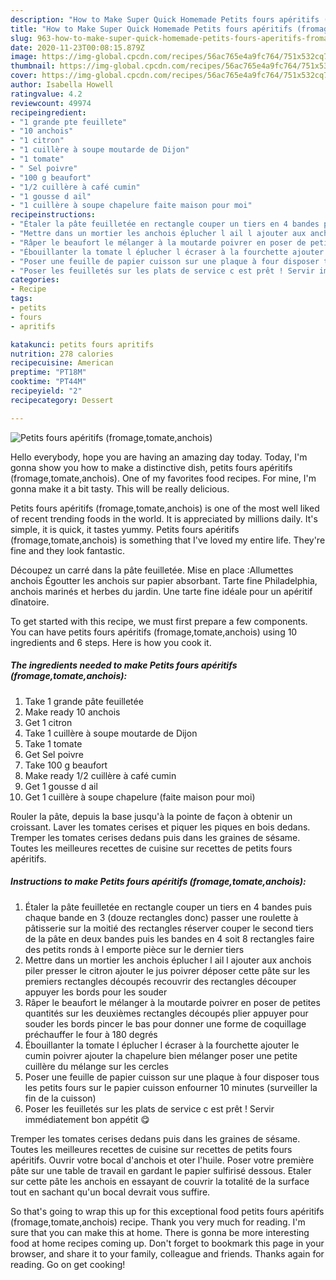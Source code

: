 ```yaml
---
description: "How to Make Super Quick Homemade Petits fours apéritifs (fromage,tomate,anchois)"
title: "How to Make Super Quick Homemade Petits fours apéritifs (fromage,tomate,anchois)"
slug: 963-how-to-make-super-quick-homemade-petits-fours-aperitifs-fromage-tomate-anchois
date: 2020-11-23T00:08:15.879Z
image: https://img-global.cpcdn.com/recipes/56ac765e4a9fc764/751x532cq70/petits-fours-aperitifs-fromagetomateanchois-photo-principale-de-la-recette.jpg
thumbnail: https://img-global.cpcdn.com/recipes/56ac765e4a9fc764/751x532cq70/petits-fours-aperitifs-fromagetomateanchois-photo-principale-de-la-recette.jpg
cover: https://img-global.cpcdn.com/recipes/56ac765e4a9fc764/751x532cq70/petits-fours-aperitifs-fromagetomateanchois-photo-principale-de-la-recette.jpg
author: Isabella Howell
ratingvalue: 4.2
reviewcount: 49974
recipeingredient:
- "1 grande pte feuillete"
- "10 anchois"
- "1 citron"
- "1 cuillère à soupe moutarde de Dijon"
- "1 tomate"
- " Sel poivre"
- "100 g beaufort"
- "1/2 cuillère à café cumin"
- "1 gousse d ail"
- "1 cuillère à soupe chapelure faite maison pour moi"
recipeinstructions:
- "Étaler la pâte feuilletée en rectangle couper un tiers en 4 bandes puis chaque bande en 3 (douze rectangles donc) passer une roulette à pâtisserie sur la moitié des rectangles réserver couper le second tiers de la pâte en deux bandes puis les bandes en 4 soit 8 rectangles faire des petits ronds à l emporte pièce sur le dernier tiers"
- "Mettre dans un mortier les anchois éplucher l ail l ajouter aux anchois piler presser le citron ajouter le jus poivrer déposer cette pâte sur les premiers rectangles découpés recouvrir des rectangles découper appuyer les bords pour les souder"
- "Râper le beaufort le mélanger à la moutarde poivrer en poser de petites quantités sur les deuxièmes rectangles découpés plier appuyer pour souder les bords pincer le bas pour donner une forme de coquillage préchauffer le four à 180 degrés"
- "Ébouillanter la tomate l éplucher l écraser à la fourchette ajouter le cumin poivrer ajouter la chapelure bien mélanger poser une petite cuillère du mélange sur les cercles"
- "Poser une feuille de papier cuisson sur une plaque à four disposer tous les petits fours sur le papier cuisson enfourner 10 minutes (surveiller la fin de la cuisson)"
- "Poser les feuilletés sur les plats de service c est prêt ! Servir immédiatement bon appétit 😋"
categories:
- Recipe
tags:
- petits
- fours
- apritifs

katakunci: petits fours apritifs 
nutrition: 278 calories
recipecuisine: American
preptime: "PT18M"
cooktime: "PT44M"
recipeyield: "2"
recipecategory: Dessert

---
```



![Petits fours apéritifs (fromage,tomate,anchois)](https://img-global.cpcdn.com/recipes/56ac765e4a9fc764/751x532cq70/petits-fours-aperitifs-fromagetomateanchois-photo-principale-de-la-recette.jpg)

Hello everybody, hope you are having an amazing day today. Today, I'm gonna show you how to make a distinctive dish, petits fours apéritifs (fromage,tomate,anchois). One of my favorites food recipes. For mine, I'm gonna make it a bit tasty. This will be really delicious.

Petits fours apéritifs (fromage,tomate,anchois) is one of the most well liked of recent trending foods in the world. It is appreciated by millions daily. It's simple, it is quick, it tastes yummy. Petits fours apéritifs (fromage,tomate,anchois) is something that I've loved my entire life. They're fine and they look fantastic.

Découpez un carré dans la pâte feuilletée. Mise en place :Allumettes anchois Égoutter les anchois sur papier absorbant. Tarte fine Philadelphia, anchois marinés et herbes du jardin. Une tarte fine idéale pour un apéritif dînatoire.


To get started with this recipe, we must first prepare a few components. You can have petits fours apéritifs (fromage,tomate,anchois) using 10 ingredients and 6 steps. Here is how you cook it.

<!--inarticleads1-->

##### The ingredients needed to make Petits fours apéritifs (fromage,tomate,anchois):

1. Take 1 grande pâte feuilletée
1. Make ready 10 anchois
1. Get 1 citron
1. Take 1 cuillère à soupe moutarde de Dijon
1. Take 1 tomate
1. Get  Sel poivre
1. Take 100 g beaufort
1. Make ready 1/2 cuillère à café cumin
1. Get 1 gousse d ail
1. Get 1 cuillère à soupe chapelure (faite maison pour moi)


Rouler la pâte, depuis la base jusqu&#39;à la pointe de façon à obtenir un croissant. Laver les tomates cerises et piquer les piques en bois dedans. Tremper les tomates cerises dedans puis dans les graines de sésame. Toutes les meilleures recettes de cuisine sur recettes de petits fours apéritifs. 

<!--inarticleads2-->

##### Instructions to make Petits fours apéritifs (fromage,tomate,anchois):

1. Étaler la pâte feuilletée en rectangle couper un tiers en 4 bandes puis chaque bande en 3 (douze rectangles donc) passer une roulette à pâtisserie sur la moitié des rectangles réserver couper le second tiers de la pâte en deux bandes puis les bandes en 4 soit 8 rectangles faire des petits ronds à l emporte pièce sur le dernier tiers
1. Mettre dans un mortier les anchois éplucher l ail l ajouter aux anchois piler presser le citron ajouter le jus poivrer déposer cette pâte sur les premiers rectangles découpés recouvrir des rectangles découper appuyer les bords pour les souder
1. Râper le beaufort le mélanger à la moutarde poivrer en poser de petites quantités sur les deuxièmes rectangles découpés plier appuyer pour souder les bords pincer le bas pour donner une forme de coquillage préchauffer le four à 180 degrés
1. Ébouillanter la tomate l éplucher l écraser à la fourchette ajouter le cumin poivrer ajouter la chapelure bien mélanger poser une petite cuillère du mélange sur les cercles
1. Poser une feuille de papier cuisson sur une plaque à four disposer tous les petits fours sur le papier cuisson enfourner 10 minutes (surveiller la fin de la cuisson)
1. Poser les feuilletés sur les plats de service c est prêt ! Servir immédiatement bon appétit 😋


Tremper les tomates cerises dedans puis dans les graines de sésame. Toutes les meilleures recettes de cuisine sur recettes de petits fours apéritifs. Ouvrir votre bocal d&#39;anchois et oter l&#39;huile. Poser votre première pâte sur une table de travail en gardant le papier sulfirisé dessous. Etaler sur cette pâte les anchois en essayant de couvrir la totalité de la surface tout en sachant qu&#39;un bocal devrait vous suffire. 

So that's going to wrap this up for this exceptional food petits fours apéritifs (fromage,tomate,anchois) recipe. Thank you very much for reading. I'm sure that you can make this at home. There is gonna be more interesting food at home recipes coming up. Don't forget to bookmark this page in your browser, and share it to your family, colleague and friends. Thanks again for reading. Go on get cooking!

